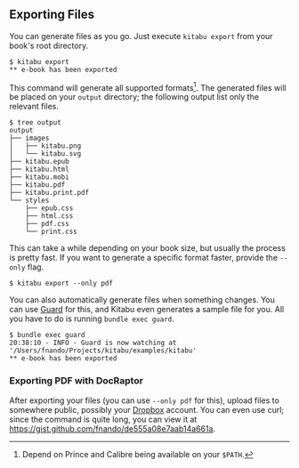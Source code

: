 ## Exporting Files

You can generate files as you go. Just execute `kitabu export` from your book's
root directory.

```
$ kitabu export
** e-book has been exported
```

This command will generate all supported formats[^1]. The generated files will
be placed on your `output` directory; the following output list only the
relevant files.

```
$ tree output
output
├── images
│   ├── kitabu.png
│   └── kitabu.svg
├── kitabu.epub
├── kitabu.html
├── kitabu.mobi
├── kitabu.pdf
├── kitabu.print.pdf
└── styles
    ├── epub.css
    ├── html.css
    ├── pdf.css
    └── print.css
```

This can take a while depending on your book size, but usually the process is
pretty fast. If you want to generate a specific format faster, provide the
`--only` flag.

```
$ kitabu export --only pdf
```

You can also automatically generate files when something changes. You can use
[Guard](http://rubygems.org/gems/guard) for this, and Kitabu even generates a
sample file for you. All you have to do is running `bundle exec guard`.

```
$ bundle exec guard
20:38:10 - INFO - Guard is now watching at '/Users/fnando/Projects/kitabu/examples/kitabu'
** e-book has been exported
```

### Exporting PDF with DocRaptor

After exporting your files (you can use `--only pdf` for this), upload files to
somewhere public, possibly your [Dropbox](http://dropbox.com) account. You can
even use curl; since the command is quite long, you can view it at
<https://gist.github.com/fnando/de555a08e7aab14a661a>.

[^1]: Depend on Prince and Calibre being available on your `$PATH`.
